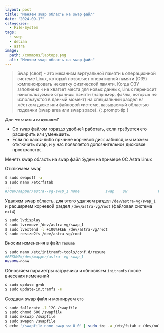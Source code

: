 ```yaml
---
layout: post
title: "Меняем swap область на swap файл"
date: "2024-09-17"
categories:
  - File-System
tags:
  - swap
  - debian
  - astra
image:
  path: /commons/laptops.png
  alt: "Меняем swap область на swap файл"
---
```


> Swap (своп) - это механизм виртуальной памяти в операционной системе Linux, который позволяет оперативной памяти (ОЗУ) компенсировать нехватку физической памяти. Когда ОЗУ заполнена и не хватает места для новых данных, Linux переносит неиспользуемые страницы памяти (например, файлы, которые не используются в данный момент) на специальный раздел на жёстком диске или файловой системе, называемый областью подкачки (swap area или swap space).
{: .prompt-tip }

Для чего мы это делаем?
- Со swap файлом гораздо удобней работать, если требуется его расширить или уменьшить.
- Если по какой-либо причине корневой диск забился, мы можем отключить swap, и у нас появляется дополнительное дисковое пространство.

Менять swap область на swap файл будем на примере ОС Astra Linux

Отключаем swap

```sh
$ sudo swapoff -a
$ sudo nano /etc/fstab
...
#/dev/mapper/astra--vg-swap_1 none            swap    sw              0       0
```

Удаляем swap область, для этого удаляем раздел `/dev/astra-vg/swap_1` и расширяем корневой раздел `/dev/astra-vg/root` (файловая система `ext4`)

```sh
$ sudo lvdisplay
$ sudo lvremove /dev/astra-vg/swap_1
$ sudo lvextend -l +100%FREE /dev/astra-vg/root
$ sudo resize2fs /dev/astra-vg/root
```

Вносим изменения в файл `resume`
```sh
$ sudo nano /etc/initramfs-tools/conf.d/resume
#RESUME=/dev/mapper/astra--vg-swap_1
RESUME=none
```

Обновляем параметры загрузчика и обновляем `initramfs` после внесения изменений

```sh
$ sudo update-grub
$ sudo update-initramfs -u
```

Создаем swap файл и монтируем его

```sh
$ sudo fallocate -l 12G /swapfile
$ sudo chmod 600 /swapfile
$ sudo mkswap /swapfile
$ sudo swapon /swapfile
$ echo '/swapfile none swap sw 0 0' | sudo tee -a /etc/fstab > /dev/null 2>&1
```
